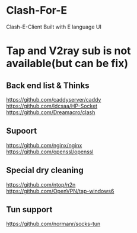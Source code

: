 # Clash-For-E
Clash-E-Client
Built with E language UI
# Tap and V2ray sub is not available(but can be fix)
## Back end list & Thinks
https://github.com/caddyserver/caddy  
https://github.com/ldcsaa/HP-Socket  
https://github.com/Dreamacro/clash  

## Supoort
https://github.com/nginx/nginx  
https://github.com/openssl/openssl  
## Special dry cleaning
https://github.com/ntop/n2n  
https://github.com/OpenVPN/tap-windows6  

## Tun support
https://github.com/normanr/socks-tun  
